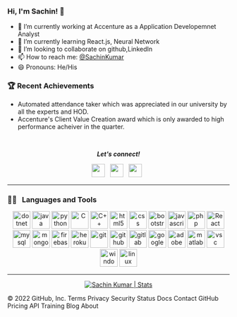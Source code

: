 
   
### Hi, I'm Sachin! 👋

- 🔭 I’m currently working at Accenture as a Application Developemnet Analyst 
- 🌱 I’m currently learning React.js, Neural Network
- 👯 I’m looking to collaborate on github,LinkedIn
- 📫 How to reach me: [@SachinKumar](https://www.linkedin.com/in/sachin-kumar-422140129/)
- 😄 Pronouns: He/His



### 🏆   Recent Achievements

- Automated attendance taker which was appreciated in our university by all the experts and HOD.
- Accenture's Client Value Creation award which is only awarded to high performance acheiver in the quarter.

<br />



<p align="center">
 <b><i>Let's connect!</i></b>
  <p align='center'>
<a href="https://www.linkedin.com/in/sachin-kumar-422140129/" target="_blank"><img height="30" src="https://img.shields.io/badge/linkedin-blue.svg?&style=for-the-badge&logo=linkedin&logoColor=white""></a>&nbsp;&nbsp;
<a href="https://www.facebook.com/nitesh.hebbare/" target="_blank"><img height="30" src="https://img.shields.io/badge/facebook-blue.svg?&style=for-the-badge&logo=facebook&logoColor=white" /></a>&nbsp;&nbsp;
<a href="mailto:sk1992001@gmail.com" target="_blank"><img height="30" src="https://img.shields.io/badge/gmail-c14438?&style=for-the-badge&logo=gmail&logoColor=white"></a>&nbsp;&nbsp;
</p>
</p>

 ---
### 👨‍💻 &nbsp; Languages and Tools

<p align="center">
  <img src="https://www.vectorlogo.zone/logos/dotnet/dotnet-icon.svg" alt="dotnet" width="40" height="40" title="dotnet" />
  <img src="https://www.vectorlogo.zone/logos/java/java-icon.svg" alt="java" width="40" height="40" title="Java" />
  <img src="https://www.vectorlogo.zone/logos/python/python-icon.svg" alt="python" width="40" height="40" title="Python" />
  <img src="https://cdn.iconscout.com/icon/free/png-512/c-programming-569564.png" alt="C" width="40" height="40" title="C"/>
  <img src="https://e7.pngegg.com/pngimages/46/626/png-clipart-c-logo-the-c-programming-language-computer-icons-computer-programming-source-code-programming-miscellaneous-template.png" alt="C++" width="40" height="40" title="C++"/>
  
  <img src="https://www.vectorlogo.zone/logos/w3_html5/w3_html5-icon.svg" alt="html5" width="40" height="40" title="HTML5" />
  <img src="https://www.pngitem.com/pimgs/m/198-1985012_transparent-css3-logo-png-css-logo-transparent-background.png" alt="css" width="40" height="40" title="CSS3" />
  <img src="https://www.vectorlogo.zone/logos/getbootstrap/getbootstrap-icon.svg" alt="bootstrap" width="40" height="40" title="Bootstrap"/>
  <img src="https://www.vectorlogo.zone/logos/javascript/javascript-icon.svg" alt="javascript" width="40" height="40" title="Javascript" />
  <img src="https://www.vectorlogo.zone/logos/php/php-icon.svg" alt="php" width="40" height="40" title="PHP"/>
  <img src="https://upload.wikimedia.org/wikipedia/commons/thumb/a/a7/React-icon.svg/1280px-React-icon.svg.png" alt="React JS" width="40" height="40" title="React JS" />
 
 <img src="https://www.vectorlogo.zone/logos/mysql/mysql-icon.svg" alt="mysql" width="40" height="40" title="MySQL" />
  <img src="https://www.vectorlogo.zone/logos/mongodb/mongodb-icon.svg" alt="mongodb" width="40" height="40" title="MongoDB" />
  <img src="https://www.vectorlogo.zone/logos/firebase/firebase-icon.svg" alt="firebase" width="40" height="40" title="Firebase" />

  <img src="https://www.vectorlogo.zone/logos/heroku/heroku-icon.svg" alt="heroku" width="40" height="40" title="Heroku" />
  <img src="https://www.vectorlogo.zone/logos/git-scm/git-scm-icon.svg" alt="git" width="40" height="40" title="Git" />
  <img src="https://www.vectorlogo.zone/logos/github/github-icon.svg" alt="github" width="40" height="40" title="GitHub" />
  <img src="https://www.vectorlogo.zone/logos/gitlab/gitlab-icon.svg" alt="gitlab" width="40" height="40" title="GitLab" />
  <img src="https://www.vectorlogo.zone/logos/google_cloud/google_cloud-icon.svg" alt="googlecloud" width="40" height="40" title="Google Cloud" />
  

  <img src="https://upload.wikimedia.org/wikipedia/commons/thumb/c/c2/Adobe_XD_CC_icon.svg/1200px-Adobe_XD_CC_icon.svg.png" alt="adobe xd" width="40" height="40" title="Adobe XD" />
  <img src="https://upload.wikimedia.org/wikipedia/commons/thumb/2/21/Matlab_Logo.png/667px-Matlab_Logo.png" alt="matlab" width="40" height="40" title="MATLAB" />
  <img src="https://www.vectorlogo.zone/logos/visualstudio_code/visualstudio_code-icon.svg" alt="vsc" width="40" height="40" title="Visual Studio Code" />
  
  <img src="https://icons-for-free.com/iconfiles/png/512/desktop+microsoft+os+screen+technology+windows+icon-1320192780138264654.png" alt="windows" width="40" height="40" title="Windows OS" />
  <img src="https://www.vectorlogo.zone/logos/linux/linux-icon.svg" alt="linux" width="40" height="40" title="Linux OS" />
</p>

---

 <p align="center">
  
<a href="https://github.com/sachin470" target="_blank">
  <img align="center" src="https://github-readme-stats.vercel.app/api?username=sachin470&show_icons=true&line_height=27&count_private=true&title_color=ffffff&text_color=c9cacc&icon_color=2bbc8a&bg_color=1d1f21" alt="Sachin Kumar | Stats" />
</a>
 
  
  </p>
© 2022 GitHub, Inc.
Terms
Privacy
Security
Status
Docs
Contact GitHub
Pricing
API
Training
Blog
About
